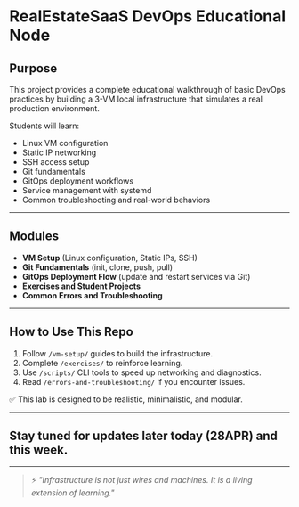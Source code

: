 # RealEstateSaaS DevOps Educational Node

## Purpose

This project provides a complete educational walkthrough of basic DevOps practices by building a 3-VM local infrastructure that simulates a real production environment.

Students will learn:
- Linux VM configuration
- Static IP networking
- SSH access setup
- Git fundamentals
- GitOps deployment workflows
- Service management with systemd
- Common troubleshooting and real-world behaviors

---

## Modules

- **VM Setup** (Linux configuration, Static IPs, SSH)
- **Git Fundamentals** (init, clone, push, pull)
- **GitOps Deployment Flow** (update and restart services via Git)
- **Exercises and Student Projects**
- **Common Errors and Troubleshooting**

---

## How to Use This Repo

1. Follow `/vm-setup/` guides to build the infrastructure.
2. Complete `/exercises/` to reinforce learning.
3. Use `/scripts/` CLI tools to speed up networking and diagnostics.
4. Read `/errors-and-troubleshooting/` if you encounter issues.

✅ This lab is designed to be realistic, minimalistic, and modular.

---

## Stay tuned for updates later today (28APR) and this week.

---

> ⚡ *"Infrastructure is not just wires and machines. It is a living extension of learning."*
